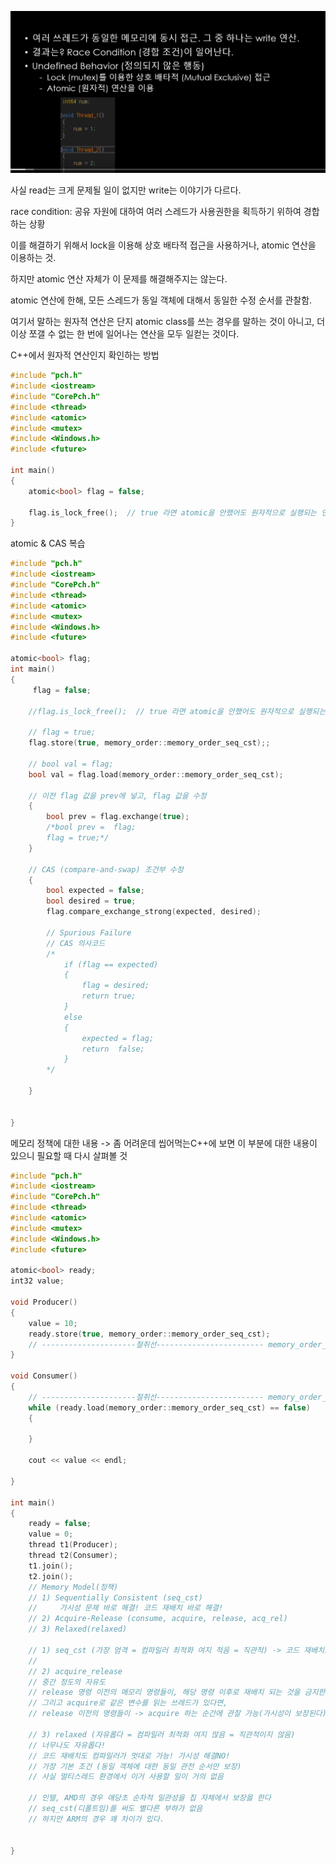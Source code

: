 ![image-20210625211433007](메모리모델.assets/image-20210625211433007.png)

사실 read는 크게 문제될 일이 없지만 write는 이야기가 다르다.

race condition:  공유 자원에 대하여 여러 스레드가 사용권한을 획득하기 위하여 경합하는 상황

이를 해결하기 위해서 lock을 이용해 상호 배타적 접근을 사용하거나, atomic 연산을 이용하는 것.



하지만 atomic 연산 자체가 이 문제를 해결해주지는 않는다.

atomic 연산에 한해, 모든 스레드가 동일 객체에 대해서 동일한 수정 순서를 관찰함.

여기서 말하는 원자적 연산은 단지 atomic class를 쓰는 경우를 말하는 것이 아니고, 더이상 쪼갤 수 없는 한 번에 일어나는 연산을 모두 일컫는 것이다.



C++에서 원자적 연산인지 확인하는 방법

```c++
#include "pch.h"
#include <iostream>
#include "CorePch.h"
#include <thread>
#include <atomic>
#include <mutex>
#include <Windows.h>
#include <future>

int main()
{
	atomic<bool> flag = false;

	flag.is_lock_free();  // true 라면 atomic을 안했어도 원자적으로 실행되는 연산이라는 뜻
}

```



atomic & CAS 복습

```c++
#include "pch.h"
#include <iostream>
#include "CorePch.h"
#include <thread>
#include <atomic>
#include <mutex>
#include <Windows.h>
#include <future>

atomic<bool> flag;
int main()
{
	 flag = false;

	//flag.is_lock_free();  // true 라면 atomic을 안했어도 원자적으로 실행되는 연산이라는 뜻

	// flag = true;
	flag.store(true, memory_order::memory_order_seq_cst);;

	// bool val = flag;
	bool val = flag.load(memory_order::memory_order_seq_cst);

	// 이전 flag 값을 prev에 넣고, flag 값을 수정
	{
		bool prev = flag.exchange(true);
		/*bool prev =  flag; 
		flag = true;*/
	}

	// CAS (compare-and-swap) 조건부 수정
	{
		bool expected = false; 
		bool desired = true;
		flag.compare_exchange_strong(expected, desired);

		// Spurious Failure
		// CAS 의사코드
		/*
			if (flag == expected)
			{
				flag = desired;
				return true;
			}
			else
			{
				expected = flag;
				return  false;
			}
		*/
		
	}

	
}

```



메모리 정책에 대한 내용 -> 좀 어려운데 씹어먹는C++에 보면 이 부분에 대한 내용이 있으니 필요할 때 다시 살펴볼 것

```c++
#include "pch.h"
#include <iostream>
#include "CorePch.h"
#include <thread>
#include <atomic>
#include <mutex>
#include <Windows.h>
#include <future>

atomic<bool> ready; 
int32 value;

void Producer()
{
	value = 10;
	ready.store(true, memory_order::memory_order_seq_cst);
	// ---------------------절취선------------------------ memory_order_release 사용시
}

void Consumer()
{
	// ---------------------절취선------------------------ memory_order_acquire 사용시
	while (ready.load(memory_order::memory_order_seq_cst) == false)
	{
		
	}

	cout << value << endl;

}

int main()
{
	ready = false; 
	value = 0;
	thread t1(Producer);
	thread t2(Consumer);
	t1.join();
	t2.join();
	// Memory Model(정책)
	// 1) Sequentially Consistent (seq_cst)
	// 	   가시성 문제 바로 해결! 코드 재배치 바로 해결!
	// 2) Acquire-Release (consume, acquire, release, acq_rel)
	// 3) Relaxed(relaxed)

	// 1) seq_cst (가장 엄격 = 컴파일러 최적화 여지 적음 = 직관적) -> 코드 재배치도 잘 일어나지 않는다.
	// 
	// 2) acquire_release
	// 중간 정도의 자유도
	// release 명령 이전의 메모리 명령들이, 해당 명령 이후로 재배치 되는 것을 금지한다. 조건부 금지 느낌.
	// 그리고 acquire로 같은 변수를 읽는 쓰레드가 있다면,
	// release 이전의 명령들이 -> acquire 하는 순간에 관찰 가능(가시성이 보장된다)
	
	// 3) relaxed (자유롭다 = 컴파일러 최적화 여지 많음 = 직관적이지 않음)
	// 너무나도 자유롭다!
	// 코드 재배치도 컴파일러가 멋대로 가능! 가시성 해결NO!
	// 가장 기본 조건 (동일 객체에 대한 동일 관전 순서만 보장)
	// 사실 멀티스레드 환경에서 이거 사용할 일이 거의 없음

	// 인텔, AMD의 경우 애당초 순차적 일관성을 칩 자체에서 보장읋 한다
	// seq_cst(디폴트임)를 써도 별다른 부하가 없음
	// 하지만 ARM의 경우 꽤 차이가 있다.

	
}

```

